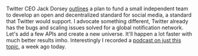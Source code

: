 Twitter CEO Jack Dorsey <a href="https://twitter.com/jack/status/1204766078468911106">outlines</a> a plan to fund a small independent team to develop an open and decentralized standard for social media, a standard that Twitter would support. I advocate something different, Twitter already has the bugs and scaling issues solved for a global notification network. Let's add a few APIs and create a new universe. It'll happen a lot faster with much better results imho. Interestingly I recorded a <a href="http://scripting.com/2019/12/03.html#a151621">podcast on just this topic</a>, a week ago today. 
